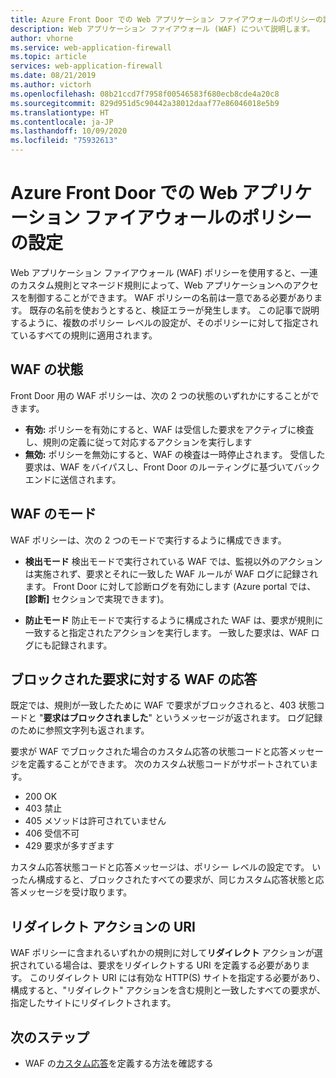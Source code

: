 ```yaml
---
title: Azure Front Door での Web アプリケーション ファイアウォールのポリシーの設定
description: Web アプリケーション ファイアウォール (WAF) について説明します。
author: vhorne
ms.service: web-application-firewall
ms.topic: article
services: web-application-firewall
ms.date: 08/21/2019
ms.author: victorh
ms.openlocfilehash: 08b21ccd7f7958f00546583f680ecb8cde4a20c8
ms.sourcegitcommit: 829d951d5c90442a38012daaf77e86046018e5b9
ms.translationtype: HT
ms.contentlocale: ja-JP
ms.lasthandoff: 10/09/2020
ms.locfileid: "75932613"
---
```

# <a name="policy-settings-for-web-application-firewall-on-azure-front-door"></a>Azure Front Door での Web アプリケーション ファイアウォールのポリシーの設定

Web アプリケーション ファイアウォール (WAF) ポリシーを使用すると、一連のカスタム規則とマネージド規則によって、Web アプリケーションへのアクセスを制御することができます。 WAF ポリシーの名前は一意である必要があります。 既存の名前を使おうとすると、検証エラーが発生します。 この記事で説明するように、複数のポリシー レベルの設定が、そのポリシーに対して指定されているすべての規則に適用されます。

## <a name="waf-state"></a>WAF の状態

Front Door 用の WAF ポリシーは、次の 2 つの状態のいずれかにすることができます。
- **有効:** ポリシーを有効にすると、WAF は受信した要求をアクティブに検査し、規則の定義に従って対応するアクションを実行します
- **無効:** ポリシーを無効にすると、WAF の検査は一時停止されます。 受信した要求は、WAF をバイパスし、Front Door のルーティングに基づいてバックエンドに送信されます。

## <a name="waf-mode"></a>WAF のモード

WAF ポリシーは、次の 2 つのモードで実行するように構成できます。

- **検出モード** 検出モードで実行されている WAF では、監視以外のアクションは実施されず、要求とそれに一致した WAF ルールが WAF ログに記録されます。 Front Door に対して診断ログを有効にします (Azure portal では、 **[診断]** セクションで実現できます)。

- **防止モード** 防止モードで実行するように構成された WAF は、要求が規則に一致すると指定されたアクションを実行します。 一致した要求は、WAF ログにも記録されます。

## <a name="waf-response-for-blocked-requests"></a>ブロックされた要求に対する WAF の応答

既定では、規則が一致したために WAF で要求がブロックされると、403 状態コードと "**要求はブロックされました**" というメッセージが返されます。 ログ記録のために参照文字列も返されます。

要求が WAF でブロックされた場合のカスタム応答の状態コードと応答メッセージを定義することができます。 次のカスタム状態コードがサポートされています。

- 200    OK
- 403    禁止
- 405    メソッドは許可されていません
- 406    受信不可
- 429    要求が多すぎます

カスタム応答状態コードと応答メッセージは、ポリシー レベルの設定です。 いったん構成すると、ブロックされたすべての要求が、同じカスタム応答状態と応答メッセージを受け取ります。

## <a name="uri-for-redirect-action"></a>リダイレクト アクションの URI

WAF ポリシーに含まれるいずれかの規則に対して**リダイレクト** アクションが選択されている場合は、要求をリダイレクトする URI を定義する必要があります。 このリダイレクト URI には有効な HTTP(S) サイトを指定する必要があり、構成すると、"リダイレクト" アクションを含む規則と一致したすべての要求が、指定したサイトにリダイレクトされます。


## <a name="next-steps"></a>次のステップ
- WAF の[カスタム応答](waf-front-door-configure-custom-response-code.md)を定義する方法を確認する
